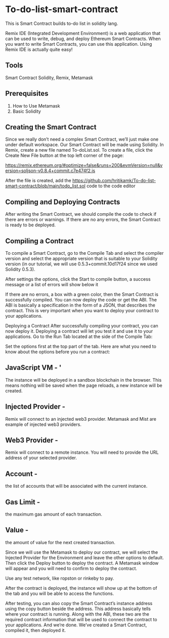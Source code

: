 # To-do-list-smart-contract
This is Smart Contract builds to-do list in solidity lang.

Remix IDE (Integrated Development Environment) is a web application that can be used to write, debug, and deploy Ethereum Smart Contracts. When you want to write Smart Contracts, you can use this application.
Using Remix IDE is actually quite easy!

## Tools
Smart Contract
Solidity, Remix, Metamask
## Prerequisites

1. How to Use Metamask
2. Basic Solidity

## Creating the Smart Contract
Since we really don’t need a complex Smart Contract, we’ll just make one under default workspace. Our Smart Contract will be made using Solidity.
In Remix, create a new file named To-doList.sol. To create a file, click the Create New File button at the top left corner of the page:

https://remix.ethereum.org/#optimize=false&runs=200&evmVersion=null&version=soljson-v0.8.4+commit.c7e474f2.js

After the file is created, add the https://github.com/hritikamk/To-do-list-smart-contract/blob/main/todo_list.sol code to the code editor

## Compiling and Deploying Contracts

After writing the Smart Contract, we should compile the code to check if there are errors or warnings. If there are no any errors, the Smart Contract is ready to be deployed.

## Compiling a Contract

To compile a Smart Contract, go to the Compile Tab and select the compiler version and select the appropriate version that is suitable to your Solidity version (in our tutorial, we will use 0.5.3+commit.10d17f24 since we used Solidity 0.5.3). 

After settings the options, click the Start to compile button, a success message or a list of errors will show below it

If there are no errors, a box with a green color, then the Smart Contract is successfully compiled. You can now deploy the code or get the ABI. The ABI is basically a specification in the form of a JSON, that describes the contract. This is very important when you want to deploy your contract to your applications.

Deploying a Contract
After successfully compiling your contract, you can now deploy it. Deploying a contract will let you test it and use it to your applications. Go to the Run Tab located at the side of the Compile Tab:

Set the options first at the top part of the tab. Here are what you need to know about the options before you run a contract:
## JavaScript VM - '
 The instance will be deployed in a sandbox blockchain in the browser. This means nothing will be saved when the page reloads, a new instance will be created.
## Injected Provider - 
 Remix will connect to an injected web3 provider. Metamask and Mist are example of injected web3 providers.
## Web3 Provider - 
 Remix will connect to a remote instance. You will need to provide the URL address of your selected provider.
## Account - 
the list of accounts that will be associated with the current instance.
## Gas Limit - 
the maximum gas amount of each transaction.
## Value - 
the amount of value for the next created transaction.

Since we will use the Metamask to deploy our contract, we will select the Injected Provider for the Environment and leave the other options to default. Then click the Deploy button to deploy the contract. A Metamask window will appear and you will need to confirm to deploy the contract.

Use any test network, like ropston or rinkeby to pay.

After the contract is deployed, the instance will show up at the bottom of the tab and you will be able to access the functions.

After testing, you can also copy the Smart Contract’s instance address using the copy button beside the address. This address basically tells where your contract is running. Along with the ABI, these two are the required contract information that will be used to connect the contract to your applications.
And we’re done. We’ve created a Smart Contract, compiled it, then deployed it.
